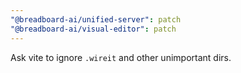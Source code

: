 ```yaml
---
"@breadboard-ai/unified-server": patch
"@breadboard-ai/visual-editor": patch
---
```


Ask vite to ignore `.wireit` and other unimportant dirs.
